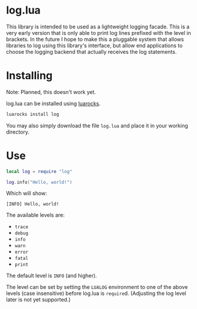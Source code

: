 # log.lua

This library is intended to be used as a lightweight logging facade. This is a
very early version that is only able to print log lines prefixed with the level
in brackets. In the future I hope to make this a pluggable system that allows
libraries to log using this library's interface, but allow end applications to
choose the logging backend that actually receives the log statements.

# Installing

Note: Planned, this doesn't work yet.

log.lua can be installed using [luarocks](https://luarocks.org).

```bash
luarocks install log
```

You may also simply download the file `log.lua` and place it in your working
directory.

# Use

```lua
local log = require "log"

log.info("Hello, world!")
```

Which will show:

```
[INFO] Hello, world!
```

The available levels are:

* `trace`
* `debug`
* `info`
* `warn`
* `error`
* `fatal`
* `print`

The default level is `INFO` (and higher).

The level can be set by setting the `LUALOG` environment to one of the above
levels (case insensitive) before log.lua is `require`d. (Adjusting the log level
later is not yet supported.)
